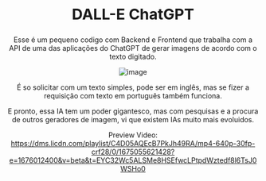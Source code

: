 <div align="center"> 

<h2 style="font-size: 30px"> 
    DALL-E ChatGPT
</h2>

<p> Esse é um pequeno codigo com Backend e Frontend que trabalha com a API de uma das aplicações do ChatGPT de gerar imagens de acordo com o texto digitado. </p>

![image](https://user-images.githubusercontent.com/68341332/216528306-84d8b7d6-507e-4c81-bf50-f1ca81f80a94.png)


 É so solicitar com um texto simples, pode ser em inglês, mas se fizer a requisição com texto em português também funciona.
  
E pronto, essa IA tem um poder gigantesco, mas com pesquisas e a procura de outros geradores de imagem, vi que existem IAs muito mais evoluidos.

Preview Video:
https://dms.licdn.com/playlist/C4D05AQEcB7PkJh49RA/mp4-640p-30fp-crf28/0/1675055621428?e=1676012400&v=beta&t=EYC32Wc5ALSMe8HSEfwcLPtpdWztedf8l6TsJ0WSHo0

</div>
